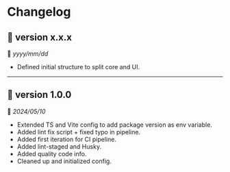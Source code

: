 # Changelog

## 🔖 version x.x.x

🚀 _yyyy/mm/dd_

- Defined initial structure to split core and UI.

---

## 🔖 version 1.0.0

🚀 _2024/05/10_

- Extended TS and Vite config to add package version as env variable.
- Added lint fix script + fixed typo in pipeline.
- Added first iteration for CI pipeline.
- Added lint-staged and Husky.
- Added quality code info.
- Cleaned up and initialized config.
